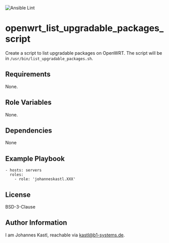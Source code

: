 ![Ansible Lint](https://github.com/johanneskastl/ansible-role-openwrt_list_upgradable_packages_script/workflows/Ansible%20Lint/badge.svg)

openwrt_list_upgradable_packages_script
=========

Create a script to list upgradable packages on OpenWRT. The script will be in `/usr/bin/list_upgradable_packages.sh`.

Requirements
------------

None.

Role Variables
--------------

None.

Dependencies
------------

None

Example Playbook
----------------

    - hosts: servers
      roles:
        - role: 'johanneskastl.XXX'

License
-------

BSD-3-Clause

Author Information
------------------

I am Johannes Kastl, reachable via kastl@b1-systems.de.
